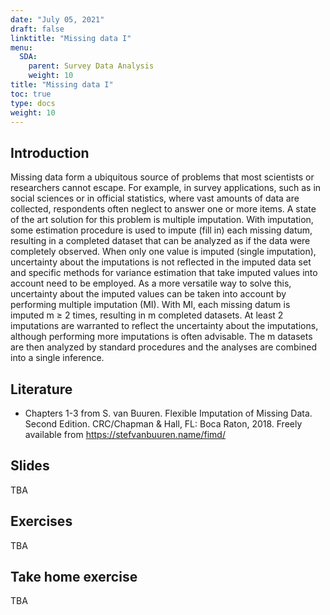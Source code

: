 ```yaml
---
date: "July 05, 2021"
draft: false
linktitle: "Missing data I"
menu:
  SDA:
    parent: Survey Data Analysis
    weight: 10
title: "Missing data I"
toc: true
type: docs
weight: 10
---
```


## Introduction

Missing data form a ubiquitous source of problems that most scientists or researchers cannot escape. For example, in survey applications, such as in social sciences or in official statistics, where vast amounts of data are collected, respondents often neglect to answer one or more items. A state of the art solution for this problem is multiple imputation. With imputation, some estimation procedure is used to impute (fill in) each missing datum, resulting in a completed dataset that can be analyzed as if the data were completely observed. When only one value is imputed (single imputation), uncertainty about the imputations is not reflected in the imputed data set and specific methods for variance estimation that take imputed values into account need to be employed. As a more versatile way to solve this, uncertainty about the imputed values can be taken into account by performing multiple imputation (MI). With MI, each missing datum is imputed m ≥ 2 times, resulting in m completed datasets. At least 2 imputations are warranted to reflect the uncertainty about the imputations, although performing more imputations is often advisable. The m datasets are then analyzed by standard procedures and the analyses are combined into a single inference.

## Literature

- Chapters 1-3 from S. van Buuren. Flexible Imputation of Missing Data. Second Edition. CRC/Chapman & Hall, FL: Boca Raton, 2018. Freely available from https://stefvanbuuren.name/fimd/

## Slides

TBA

## Exercises

TBA

## Take home exercise

TBA


